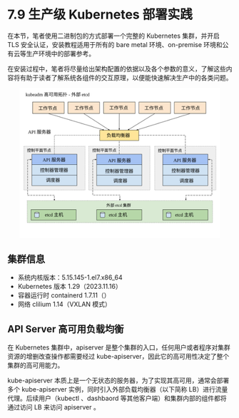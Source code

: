 # 7.9 生产级 Kubernetes 部署实践

在本节，笔者使用二进制包的方式部署一个完整的 Kubernetes 集群，并开启 TLS 安全认证，安装教程适用于所有的 bare metal 环境、on-premise 环境和公有云等生产环境中的部署参考。

在安装过程中，笔者将尽量给出架构配置的依据以及各个参数的意义，了解这些内容将有助于读者了解系统各组件的交互原理，以便能快速解决生产中的各类问题。

<div  align="center">
	<img src="../assets/kubeadm-ha-topology-external-etcd.svg" width = "450"  align=center />
</div>


## 集群信息

- 系统内核版本：5.15.145-1.el7.x86_64
- Kubernetes 版本 1.29（2023.11.16）
- 容器运行时 containerd 1.7.11（）
- 网络 clilium 1.14（VXLAN 模式）


## API Server 高可用负载均衡

在 Kubernetes 集群中，apiserver 是整个集群的入口，任何用户或者程序对集群资源的增删改查操作都需要经过 kube-apiserver，因此它的高可用性决定了整个集群的高可用能力。

kube-apiserver 本质上是一个无状态的服务器，为了实现其高可用，通常会部署多个 kube-apiserver 实例，同时引入外部负载均衡器（以下简称 LB）进行流量代理。后续用户（kubectl 、dashbaord 等其他客户端）和集群内部的组件都将通过访问 LB 来访问 apiserver 。


